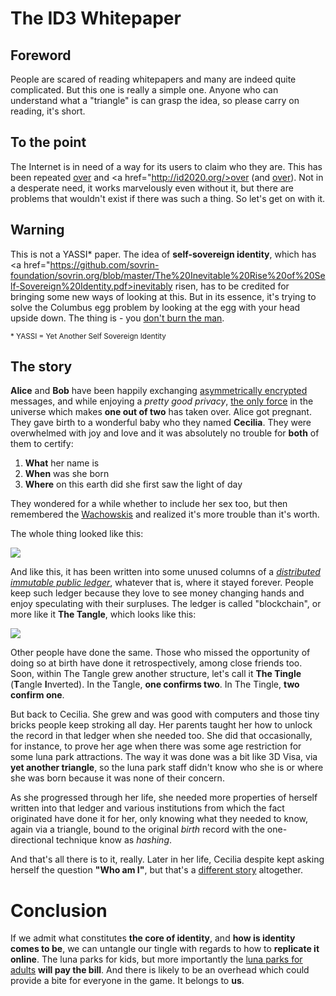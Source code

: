 
# The ID3 Whitepaper 

## Foreword
People are scared of reading whitepapers and many are indeed quite complicated. But this one is really a simple one. Anyone who can understand what a "triangle" is can grasp the idea, so please carry on reading, it's short. 

## To the point 
The Internet is in need of a way for its users to claim who they are. This has been repeated <a href="http://www.identityblog.com/?p=838">over</a> and <a href="http://id2020.org/>over</a> (and <a href="https://www.linkedin.com/pulse/treatise-identity-part-1-problems-status-quo-dominik-schiener">over</a>). Not in a desperate need, it works marvelously even without it, but there are problems that wouldn't exist if there was such a thing. So let's get on with it. 

## Warning
This is not a YASSI\* paper. The idea of **self-sovereign identity**, which has <a href="https://github.com/sovrin-foundation/sovrin.org/blob/master/The%20Inevitable%20Rise%20of%20Self-Sovereign%20Identity.pdf>inevitably risen</a>, has to be credited for bringing some new ways of looking at this. But in its essence, it's trying to solve the Columbus egg problem by looking at the egg with your head upside down. The thing is - you <a href="https://www.amazon.com/Bitcoin-Burning-Man-Beyond-Identity-ebook/dp/B00M7BMT04">don't burn the man</a>.

<small>* YASSI = Yet Another Self Sovereign Identity  </small>

## The story 
**Alice** and **Bob** have been happily exchanging <a href="https://en.wikipedia.org/wiki/Public-key_cryptography"> asymmetrically encrypted</a> messages, and while enjoying a *pretty good privacy*, <a href="https://en.wikipedia.org/wiki/Love">the only force</a> in the universe which makes **one out of two** has taken over. Alice got pregnant. 
They gave birth to a wonderful baby who they named **Cecilia**. They were overwhelmed with joy and love and it was absolutely no trouble for **both** of them to certify:
 
1. **What** her name is
2. **When** was she born
3. **Where** on this earth did she first saw the light of day 

They wondered for a while whether to include her sex too, but then remembered the <a href="https://en.wikipedia.org/wiki/The_Wachowskis">Wachowskis</a> and realized it's more trouble than it's worth.

The whole thing looked like this:

<img src="https://archive.org/download/ID3_YAT/Untitled%20Diagram%20(1).png"/>


And like this, it has been written into some unused columns of a <a href="https://en.wikipedia.org/wiki/Distributed_ledger">*distributed immutable public ledger*</a>, whatever that is, where it stayed forever. People keep such ledger because they love to see money changing hands and enjoy speculating with their surpluses. The ledger is called "blockchain", or more like it **The Tangle**, which looks like this:

<img src="https://archive.org/download/tangle_201710/tangle.png"/>

Other people have done the same. Those who missed the opportunity of doing so at birth have done it retrospectively, among close friends too. Soon, within The Tangle grew another structure, let's call it **The Tingle** (**T**angle **I**nverted). In the Tangle, **one confirms two**. In The Tingle, **two confirm one**.

But back to Cecilia. She grew and was good with computers and those tiny bricks people keep stroking all day. Her parents taught her how to unlock the record in that ledger when she needed too. She did that occasionally, for instance, to prove her age when there was some age restriction for some luna park attractions. The way it was done was a bit like 3D Visa, via **yet another triangle**, so the luna park staff didn't know who she is or where she was born because it was none of their concern. 

As she progressed through her life, she needed more properties of herself written into that ledger and various institutions from which the fact originated have done it for her, only knowing what they needed to know, again via a triangle, bound to the original *birth* record with the one-directional technique know as *hashing*.  

And that's all there is to it, really. Later in her life, Cecilia despite kept asking herself the question **"Who am I"**, but that's a <a href="https://en.wikipedia.org/wiki/Self-enquiry_(Ramana_Maharshi)">different story</a> altogether. 

# Conclusion
If we admit what constitutes **the core of identity**, and **how is identity comes to be**, we can untangle our tingle with regards to how to **replicate it online**. The luna parks for kids, but more importantly the <a href="http://www.zoo-tube.net/">luna parks for adults</a> **will pay the bill**. And there is likely to be an overhead which could provide a bite for everyone in the game. It belongs to **us**. 





